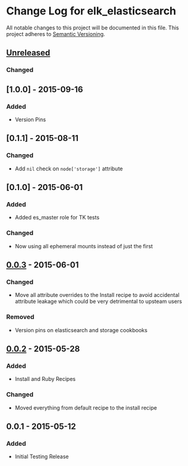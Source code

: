 # Change Log for elk_elasticsearch
All notable changes to this project will be documented in this file.
This project adheres to [Semantic Versioning](http://semver.org/).

## [Unreleased][unreleased]
### Changed

## [1.0.0] - 2015-09-16
### Added
- Version Pins

## [0.1.1] - 2015-08-11
### Changed
- Add `nil` check on `node['storage']` attribute

## [0.1.0] - 2015-06-01
### Added
- Added es_master role for TK tests

### Changed
- Now using all ephemeral mounts instead of just the first

## [0.0.3] - 2015-06-01
### Changed
- Move all attribute overrides to the Install recipe to avoid accidental attribute leakage which could be very detrimental to upsteam users

### Removed
- Version pins on elasticsearch and storage cookbooks

## [0.0.2] - 2015-05-28
### Added
- Install and Ruby Recipes

### Changed
- Moved everything from default recipe to the install recipe

## 0.0.1 - 2015-05-12
### Added
- Initial Testing Release

[unreleased]: https://github.com/evertrue/elk_elasticsearch/compare/v0.0.8...HEAD
[0.0.2]: https://github.com/evertrue/elk_elasticsearch/compare/v0.0.1...v0.0.2
[0.0.3]: https://github.com/evertrue/elk_elasticsearch/compare/v0.0.2...v0.0.3

